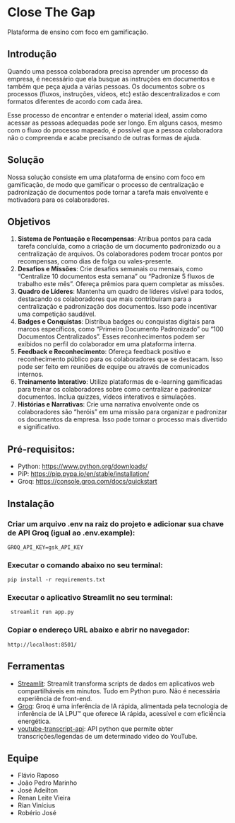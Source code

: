 # Close The Gap

Plataforma de ensino com foco em gamificação.

## Introdução

Quando uma pessoa colaboradora precisa aprender um processo da empresa, é necessário que ela busque as instruções em 
documentos e também que peça ajuda a várias pessoas. Os documentos sobre os processos (fluxos, instruções, vídeos, etc) estão descentralizados e com formatos diferentes de acordo com cada área. 

Esse processo de encontrar e entender o material ideal, assim como acessar as pessoas adequadas pode ser longo. Em alguns casos, mesmo com o fluxo do processo mapeado, é possível que a pessoa colaboradora não o compreenda e acabe precisando de outras formas de ajuda.

## Solução

Nossa solução consiste em uma plataforma de ensino com foco em gamificação, de modo que gamificar o processo de centralização e padronização de documentos pode tornar a tarefa mais envolvente e motivadora para os colaboradores.

## Objetivos

1. **Sistema de Pontuação e Recompensas**: Atribua pontos para cada tarefa concluída, como a criação de um documento padronizado ou a centralização de arquivos. Os colaboradores podem trocar pontos por recompensas, como dias de folga ou vales-presente.
2. **Desafios e Missões**: Crie desafios semanais ou mensais, como “Centralize 10 documentos esta semana” ou “Padronize 5 fluxos de trabalho este mês”. Ofereça prêmios para quem completar as missões.
3. **Quadro de Líderes**: Mantenha um quadro de líderes visível para todos, destacando os colaboradores que mais contribuíram para a centralização e padronização dos documentos. Isso pode incentivar uma competição saudável.
4. **Badges e Conquistas**: Distribua badges ou conquistas digitais para marcos específicos, como “Primeiro Documento Padronizado” ou “100 Documentos Centralizados”. Esses reconhecimentos podem ser exibidos no perfil do 
colaborador em uma plataforma interna.
5. **Feedback e Reconhecimento**: Ofereça feedback positivo e reconhecimento público para os colaboradores que se destacam. Isso pode ser feito em reuniões de equipe ou através de comunicados internos.
6. **Treinamento Interativo**: Utilize plataformas de e-learning gamificadas para treinar os colaboradores sobre como centralizar e padronizar documentos. Inclua quizzes, vídeos interativos e simulações.
7. **Histórias e Narrativas**: Crie uma narrativa envolvente onde os colaboradores são “heróis” em uma missão para organizar e padronizar os documentos da empresa. Isso pode tornar o processo mais divertido e significativo.

## Pré-requisitos:

- Python: https://www.python.org/downloads/
- PiP: https://pip.pypa.io/en/stable/installation/
- Groq: https://console.groq.com/docs/quickstart

## Instalação

### Criar um arquivo .env na raiz do projeto e adicionar sua chave de API Groq (igual ao .env.example):

    GROQ_API_KEY=gsk_API_KEY

### Executar o comando abaixo no seu terminal:

    pip install -r requirements.txt

### Executar o aplicativo Streamlit no seu terminal:

     streamlit run app.py

### Copiar o endereço URL abaixo e abrir no navegador:

    http://localhost:8501/

## Ferramentas

- [Streamlit](https://streamlit.io/): Streamlit transforma scripts de dados em aplicativos web compartilháveis ​​em minutos. Tudo em Python puro. Não é necessária experiência de front-end.
- [Groq](https://groq.com/): Groq é uma inferência de IA rápida, alimentada pela tecnologia de inferência de IA LPU™ que oferece IA rápida, acessível e com eficiência energética.
- [youtube-transcript-api](https://pypi.org/project/youtube-transcript-api/): API python que permite obter transcrições/legendas de um determinado vídeo do YouTube. 

## Equipe

- Flávio Raposo
- João Pedro Marinho
- José Adeilton
- Renan Leite Vieira
- Rian Vinícius
- Robério José